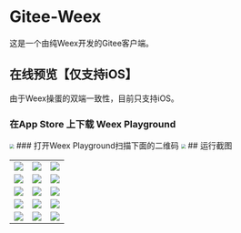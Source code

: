 # Gitee-Weex
这是一个由纯Weex开发的Gitee客户端。

## 在线预览【仅支持iOS】

由于Weex操蛋的双端一致性，目前只支持iOS。

### 在App Store 上下载 Weex Playground
<img src="https://gitee-weex.oss-cn-hongkong.aliyuncs.com/image/IMG_1857%2820200808-160207%29.PNG" style="zoom:50%" />
### 打开Weex Playground扫描下面的二维码
<img src="https://gitee-weex.oss-cn-hongkong.aliyuncs.com/image/qrcode.png" style="zoom:50%" />
## 运行截图

||||
|----|----|----|
|![](https://gitee-weex.oss-cn-hongkong.aliyuncs.com/image/IMG_1850.PNG)|![](https://gitee-weex.oss-cn-hongkong.aliyuncs.com/image/IMG_1851.PNG)|![](https://gitee-weex.oss-cn-hongkong.aliyuncs.com/image/IMG_1851.PNG)|
|![](https://gitee-weex.oss-cn-hongkong.aliyuncs.com/image/IMG_1852.PNG)|![](https://gitee-weex.oss-cn-hongkong.aliyuncs.com/image/IMG_1853.PNG)|![](https://gitee-weex.oss-cn-hongkong.aliyuncs.com/image/IMG_1854.PNG)|
|![](https://gitee-weex.oss-cn-hongkong.aliyuncs.com/image/IMG_1856.PNG)|![](https://gitee-weex.oss-cn-hongkong.aliyuncs.com/image/IMG_1849.PNG)|![](https://gitee-weex.oss-cn-hongkong.aliyuncs.com/image/IMG_1858.PNG)|
|![](https://gitee-weex.oss-cn-hongkong.aliyuncs.com/image/IMG_1859.PNG)|![](https://gitee-weex.oss-cn-hongkong.aliyuncs.com/image/IMG_1860.PNG)|![](https://gitee-weex.oss-cn-hongkong.aliyuncs.com/image/IMG_1861.PNG)|
|![](https://gitee-weex.oss-cn-hongkong.aliyuncs.com/image/IMG_1862.PNG)|![](https://gitee-weex.oss-cn-hongkong.aliyuncs.com/image/IMG_1863.PNG)|![](https://gitee-weex.oss-cn-hongkong.aliyuncs.com/image/IMG_1864.PNG)|



